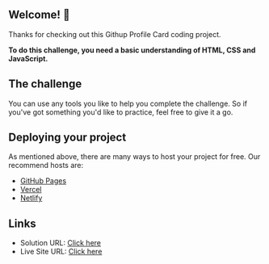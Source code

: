 ## Welcome! 👋

Thanks for checking out this Githup Profile Card coding project.

**To do this challenge, you need a basic understanding of HTML, CSS and JavaScript.**

## The challenge

You can use any tools you like to help you complete the challenge. So if you've got something you'd like to practice, feel free to give it a go.


## Deploying your project

As mentioned above, there are many ways to host your project for free. Our recommend hosts are:

- [GitHub Pages](https://pages.github.com/)
- [Vercel](https://vercel.com/)
- [Netlify](https://www.netlify.com/)

## Links 

- Solution URL: [Click here](https://github.com/rahulvr29/Githup-Profile)
- Live Site URL: [Click here](https://regal-parfait-40b816.netlify.app/)